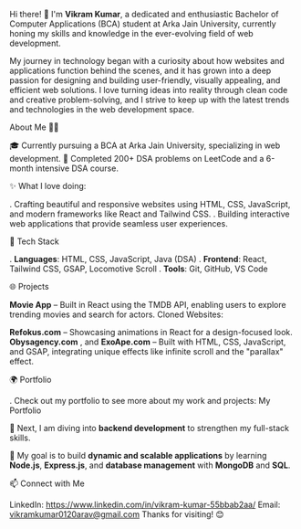 Hi there! 👋 I'm **Vikram Kumar**, a dedicated and enthusiastic Bachelor of Computer Applications (BCA) student at Arka Jain University, 
currently honing my skills and knowledge in the ever-evolving field of web development.

My journey in technology began with a curiosity about how websites and applications function behind the scenes, 
and it has grown into a deep passion for designing and building user-friendly, visually appealing, and efficient web solutions. 
I love turning ideas into reality through clean code and creative problem-solving, 
and I strive to keep up with the latest trends and technologies in the web development space.

About Me 👨‍💻

🎓 Currently pursuing a BCA at Arka Jain University, specializing in web development.
🚀 Completed 200+ DSA problems on LeetCode and a 6-month intensive DSA course.

✨ What I love doing:

. Crafting beautiful and responsive websites using HTML, CSS, JavaScript, and modern frameworks like React and Tailwind CSS.
. Building interactive web applications that provide seamless user experiences.

🔨 Tech Stack

. **Languages**: HTML, CSS, JavaScript, Java (DSA)
. **Frontend**: React, Tailwind CSS, GSAP, Locomotive Scroll
. **Tools**: Git, GitHub, VS Code

🌐 Projects

**Movie App** – Built in React using the TMDB API, enabling users to explore trending movies and search for actors.
Cloned Websites:

**Refokus.com** – Showcasing animations in React for a design-focused look.
**Obysagency.com** , and **ExoApe.com** – Built with HTML, CSS, JavaScript, and GSAP, integrating unique effects like infinite scroll and the "parallax" effect.

🌍 Portfolio

. Check out my portfolio to see more about my work and projects: My Portfolio

🚀 Next, I am diving into **backend development** to strengthen my full-stack skills.  

🎯 My goal is to build **dynamic and scalable applications** by learning **Node.js**, **Express.js**, and **database management** with **MongoDB** and **SQL**.  

📫 Connect with Me

LinkedIn: https://www.linkedin.com/in/vikram-kumar-55bbab2aa/
Email: vikramkumar0120arav@gmail.com
Thanks for visiting! 😊

